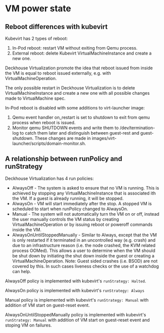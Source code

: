 # VM power state

## Reboot differences with kubevirt

Kubevirt has 2 types of reboot:
1. In-Pod reboot: restart VM without exiting from Qemu process.
2. External reboot: delete Kubevirt VirtualMachineInstance and create a new one.

Deckhouse Virtualization promote the idea that reboot issued from inside the VM
is equal to reboot issued externally, e.g. with VirtualMachineOperation.

The only possible restart in Deckhouse Virtualization is to delete VirtualMachineInstance
and create a new one with all possible changes made to VirtualMachine spec.

In-Pod reboot is disabled with some additions to virt-launcher image:
1. Qemu event handler on_restart is set to shutdown to exit from qemu process when reboot is issued.
2. Monitor qemu SHUTDOWN events and write them to /dev/termination-log to catch them later and
   distinguish between guest-rest and guest-shutdown.
These changes are made in images/virt-launcher/scripts/domain-monitor.sh.

## A relationship between runPolicy and runStrategy

Deckhouse Virtualization has 4 run policies:

- AlwaysOff - The system is asked to ensure that no VM is running. This is achieved by stopping
  any VirtualMachineInstance that is associated ith the VM. If a guest is already running,
  it will be stopped.
- AlwaysOn - VM will start immediately after the stop. A stopped VM is scheduled to start when runPolicy changed to AlwaysOn.
- Manual - The system will not automatically turn the VM on or off, instead the user manually controls the VM status by creating VirtualMachineOperation or by issuing reboot or poweroff commands inside the VM.
- AlwaysOnUntilStoppedManually - Similar to Always, except that the VM is only restarted if it terminated
  in an uncontrolled way (e.g. crash) and due to an infrastructure reason (i.e. the node crashed,
  the KVM related process OOMed). This allows a user to determine when the VM should be shut down by
  initiating the shut down inside the guest or creating a VirtualMachineOperation.
  Note: Guest sided crashes (i.e. BSOD) are not covered by this. In such cases liveness checks or the use of a watchdog can help.

AlwaysOff policy is implemented with kubevirt's `runStrategy: Halted`.

AlwaysOn policy is implemented with kubevirt's `runStrategy: Always`

Manual policy is implemented with kubevirt's `runStrategy: Manual` with addition of VM start on guest-reset event.

AlwaysOnUntilStoppedManually policy is implemented with kubevirt's `runStrategy: Manual` with addition of VM start on guest-reset event and stoping VM on failures.

